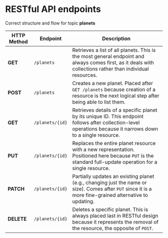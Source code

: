 # RESTful API endpoints
Correct structure and flow for topic **planets**

| HTTP Method | Endpoint        | Description                                                                                                                                                    |
| ----------- | --------------- | -------------------------------------------------------------------------------------------------------------------------------------------------------------- |
| **GET**     | `/planets`      | Retrieves a list of all planets. This is the most general endpoint and always comes first, as it deals with collections rather than individual resources.      |
| **POST**    | `/planets`      | Creates a new planet. Placed after `GET /planets` because creation of a resource is the next logical step after being able to list them.                       |
| **GET**     | `/planets/{id}` | Retrieves details of a specific planet by its unique ID. This endpoint follows after collection-level operations because it narrows down to a single resource. |
| **PUT**     | `/planets/{id}` | Replaces the entire planet resource with a new representation. Positioned here because `PUT` is the standard full-update operation for a single resource.      |
| **PATCH**   | `/planets/{id}` | Partially updates an existing planet (e.g., changing just the name or size). Comes after `PUT` since it is a more fine-grained alternative to updating.        |
| **DELETE**  | `/planets/{id}` | Deletes a specific planet. This is always placed last in RESTful design because it represents the removal of the resource, the opposite of `POST`.             |
